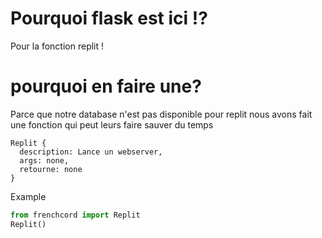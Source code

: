 # Pourquoi flask est ici !?
Pour la fonction replit !
# pourquoi en faire une?
Parce que notre database n'est pas disponible pour replit nous avons fait une fonction qui peut leurs faire sauver du temps
```fn
Replit {
  description: Lance un webserver,
  args: none,
  retourne: none
}
```
Example
```py
from frenchcord import Replit
Replit()
```
